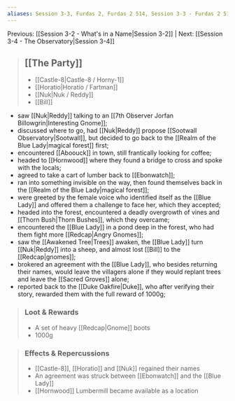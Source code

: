 ```yaml
---
aliases: Session 3-3, Furdas 2, Furdas 2 514, Session 3-3 - Furdas 2 514, Session 3-3 - Furdas 2 514 - The Blue Lady
---
```

Previous: [[Session 3-2 - What's in a Name|Session 3-2]] | Next: [[Session 3-4 - The Observatory|Session 3-4]]

> ## [[The Party]]
> 
> - [[Castle-8|Castle-8 / Horny-1]] 
> - [[Horatio|Horatio / Fartman]]  
> - [[Nuk|Nuk / Reddy]]
> - [[Bill]]

- saw [[Nuk|Reddy]] talking to an [[7th Observer Jorfan Billowgrin|Interesting Gnome]];
- discussed where to go, had [[Nuk|Reddy]] propose [[Sootwall Observatory|Sootwall]], but decided to go back to the [[Realm of the Blue Lady|magical forest]] first;
- encountered [[Aboouck]] in town, still frantically looking for coffee;
- headed to [[Hornwood]] where they found a bridge to cross and spoke with the locals;
- agreed to take a cart of lumber back to [[Ebonwatch]];
- ran into something invisible on the way, then found themselves back in the [[Realm of the Blue Lady|magical forest]];
- were greeted by the female voice who identified itself as the [[Blue Lady]] and offered them a challenge to face her, which they accepted;
- headed into the forest, encountered a deadly overgrowth of vines and [[Thorn Bush|Thorn Bushes]], which they overcame;
- encountered the [[Blue Lady]] in a pond deep in the forest, who had them fight more [[Redcap|Angry Gnomes]];
- saw the [[Awakened Tree|Trees]] awaken, the [[Blue Lady]] turn [[Nuk|Reddy]] into a sheep, and almost lost [[Bill]] to the [[Redcap|gnomes]];
- brokered an agreement with the [[Blue Lady]], who besides returning their names, would leave the villagers alone if they would replant trees and leave the [[Sacred Groves]] alone;
- reported back to the [[Duke Oakfire|Duke]], who after verifying their story, rewarded them with the full reward of 1000g;

> ### Loot & Rewards
> 
> - A set of heavy [[Redcap|Gnome]] boots
> - 1000g

> ### Effects & Repercussions
> 
> -   [[Castle-8]], [[Horatio]] and [[Nuk]] regained their names
> -   An agreement was struck between [[Ebonwatch]] and the [[Blue Lady]]
> -   [[Hornwood]] Lumbermill became available as a location